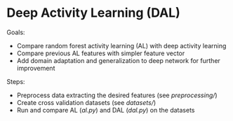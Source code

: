 # Deep Activity Learning (DAL)

Goals:

 - Compare random forest activity learning (AL) with deep activity learning
 - Compare previous AL features with simpler feature vector
 - Add domain adaptation and generalization to deep network for further
   improvement

Steps:

  - Preprocess data extracting the desired features (see *preprocessing/*)
  - Create cross validation datasets (see *datasets/*)
  - Run and compare AL (*al.py*) and DAL (*dal.py*) on the datasets
